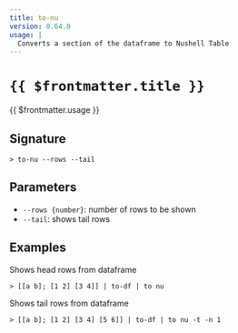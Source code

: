 ```yaml
---
title: to-nu
version: 0.64.0
usage: |
  Converts a section of the dataframe to Nushell Table
---
```


# <code>{{ $frontmatter.title }}</code>

<div style='white-space: pre-wrap;'>{{ $frontmatter.usage }}</div>

## Signature

```> to-nu --rows --tail```

## Parameters

 -  `--rows {number}`: number of rows to be shown
 -  `--tail`: shows tail rows

## Examples

Shows head rows from dataframe
```shell
> [[a b]; [1 2] [3 4]] | to-df | to nu
```

Shows tail rows from dataframe
```shell
> [[a b]; [1 2] [3 4] [5 6]] | to-df | to nu -t -n 1
```
